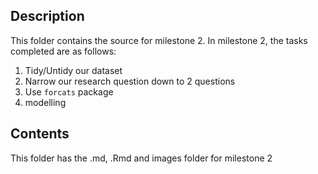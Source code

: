 ## Description ## 
This folder contains the source for milestone 2. In milestone 2, the tasks completed are as follows: 
1. Tidy/Untidy our dataset 
2. Narrow our research question down to 2 questions 
3. Use `forcats` package 
4. modelling

## Contents ## 
This folder has the .md, .Rmd and images folder for milestone 2

